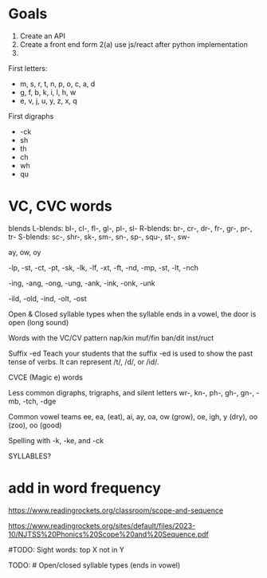 # Goals

1. Create an API
2. Create a front end form
    2(a) use js/react after python implementation
3. 


First letters:
 - m, s, r, t, n, p, o, c, a, d
 - g, f, b, k, i, l, h, w
 - e, v, j, u, y, z, x, q




First digraphs
 - -ck
 - sh
 - th
 - ch
 - wh
 - qu


# VC, CVC words

blends 
L-blends: bl-, cl-, fl-, gl-, pl-, sl-
R-blends: br-, cr-, dr-, fr-, gr-, pr-, tr-
S-blends: sc-, shr-, sk-, sm-, sn-, sp-, squ-, st-, sw-

ay, ow, oy


-lp, -st, -ct, -pt, -sk, -lk, -lf, -xt, -ft, -nd, -mp, -st, -lt, -nch

-ing, -ang, -ong, -ung, -ank, -ink, -onk, -unk

-ild, -old, -ind, -olt, -ost

Open & Closed syllable types
when the syllable ends in a vowel, the door is open (long sound)

Words with the VC/CV pattern
nap/kin muf/fin ban/dit inst/ruct


Suffix -ed
Teach your students that the suffix -ed is used to show the past tense of verbs. It can represent /t/, /d/, or /id/.

CVCE (Magic e) words




Less common digraphs, trigraphs, and silent letters
wr-, kn-, ph-, gh-, gn-, -mb, -tch, -dge



Common vowel teams
ee, ea, (eat), ai, ay, oa, ow (grow), oe, igh, y (dry), oo (zoo), oo (good)

Spelling with -k, -ke, and -ck


SYLLABLES?


# add in word frequency


https://www.readingrockets.org/classroom/scope-and-sequence

https://www.readingrockets.org/sites/default/files/2023-10/NJTSS%20Phonics%20Scope%20and%20Sequence.pdf



#TODO: Sight words: top X not in Y


TODO: # Open/closed syllable types (ends in vowel)
